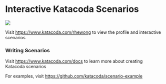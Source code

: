 # Interactive Katacoda Scenarios

[![](http://shields.katacoda.com/katacoda/rhewong/count.svg)](https://www.katacoda.com/rhewong "Get your profile on Katacoda.com")

Visit https://www.katacoda.com/rhewong to view the profile and interactive scenarios

### Writing Scenarios
Visit https://www.katacoda.com/docs to learn more about creating Katacoda scenarios

For examples, visit https://github.com/katacoda/scenario-example
